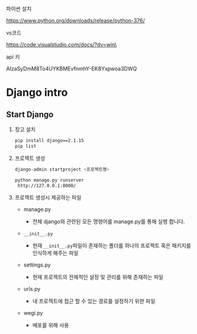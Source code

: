 파이썬 설치

https://www.python.org/downloads/release/python-376/

 vs코드

https://code.visualstudio.com/docs/?dv=win\

api 키

AIzaSyDmM8To4UYKBMEvfnmhY-EK8Yxpwoa3DWQ





# Django intro 

## Start Django

1. 장고 설치

   ```bash
   pip install django==2.1.15
   pip list 
   ```

2. 프로젝트 생성

   ```bash
   django-admin startproject <프로젝트명>
   ```

   ```bash
   python manage.py runserver
   	http://127.0.0.1:8000/	
   ```

3. 프로젝트 생성시 제공하는 파일

   - manage.py
     - 전체 django와 관련된 모든 명령어를 manage.py를 통해 실행 합니다.

   - `__init__.py`
     - 현재 `__init__.py`파일이 존재하는 폴더를 하나의 프로젝트 혹은 패키지를 인식하게 해주는 파일
   - settings.py
     - 현재 프로젝트의 전체적인 설정 및 관리를 위해 존재하는 파일

   - urls.py
     - 내 프로젝트에 접근 할 수 있는 경로를 설정하기 위한 파일

   - wegi.py
     - 배포를 위해 사용

   

   

   